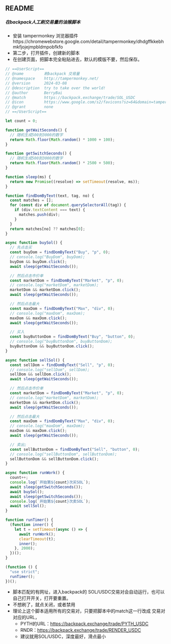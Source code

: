 ## README

#####  在backpack人工刷交易量的油猴脚本
- 安装 tampermonkey 浏览器插件https://chromewebstore.google.com/detail/tampermonkey/dhdgffkkebhmkfjojejmpbldmpobfkfo
- 第二步，打开插件，创建新的脚本
- 在创建页面，把脚本完全粘贴进去，默认的模版不要，然后保存。

``` typescript
// ==UserScript==
// @name         刷backpack 交易量
// @namespace    http://tampermonkey.net/
// @version      2024-03-08
// @description  try to take over the world!
// @author       BerryBai
// @match        https://backpack.exchange/trade/SOL_USDC
// @icon         https://www.google.com/s2/favicons?sz=64&domain=tampermonkey.net
// @grant        none
// ==/UserScript==

let count = 0;

function getWaitSeconds() {
  // 随机生成500到3000的数字
  return Math.floor(Math.random() * 1000 + 100);
}

function getSwitchSeconds() {
  // 随机生成500到3000的数字
  return Math.floor(Math.random() * 2500 + 500);
}

function sleep(ms) {
  return new Promise((resolve) => setTimeout(resolve, ms));
}

function findDomByText(text, tag, no) {
  const matches = [];
  for (const div of document.querySelectorAll(tag)) {
    if (div.textContent === text) {
      matches.push(div);
    }
  }
  return matches[no] ?? matches[0];
}

async function buySol() {
  // 先点击买
  const buyDom = findDomByText("Buy", "p", 0);
  // console.log("BuyDom", buyDom);
  buyDom && buyDom.click();
  await sleep(getWaitSeconds());

  // 然后点击市价单
  const marketDom = findDomByText("Market", "p", 0);
  // console.log("marketDom", marketDom);
  marketDom && marketDom.click();
  await sleep(getWaitSeconds());

  // 然后点击最大
  const maxDom = findDomByText("Max", "div", 0);
  // console.log("maxDom", maxDom);
  maxDom && maxDom.click();
  await sleep(getWaitSeconds());

  // 买入
  const buyButtonDom = findDomByText("Buy", "button", 0);
  // console.log("buyButtonDom", buyButtonDom);
  buyButtonDom && buyButtonDom.click();
}

async function sellSol() {
  const sellDom = findDomByText("Sell", "p", 0);
  // console.log("sellDom", sellDom);
  sellDom && sellDom.click();
  await sleep(getWaitSeconds());

  // 然后点击市价单
  const marketDom = findDomByText("Market", "p", 0);
  // console.log("marketDom", marketDom);
  marketDom && marketDom.click();
  await sleep(getWaitSeconds());

  // 然后点击最大
  const maxDom = findDomByText("Max", "div", 0);
  // console.log("maxDom", maxDom);
  maxDom && maxDom.click();
  await sleep(getWaitSeconds());

  // 卖出;
  const sellButtonDom = findDomByText("Sell", "button", 0);
  // console.log("sellButtonDom", sellButtonDom);
  sellButtonDom && sellButtonDom.click();
}

async function runWork() {
  count++;
  console.log(`开始第${count}次买SOL`);
  await sleep(getSwitchSeconds());
  await buySol();
  await sleep(getSwitchSeconds());
  console.log(`开始第${count}次卖SOL`);
  await sellSol();
}

function runTimer() {
  (function inner() {
    let t = setTimeout(async () => {
      await runWork();
      clearTimeout(t);
      inner();
    }, 2000);
  })();
}

(function () {
  "use strict";
  runTimer();
})();
```

- 脚本匹配的有网址，进入backpack的 SOL/USDC交易对会自动运行，也可以自己打开开关，打开要重置。
- 不想刷了，就点关闭，或者禁用
- 理论上这个脚本适用所有的交易对，只要把脚本中的match这一行改成 交易对对应的URL，
  - PYTH的URL：https://backpack.exchange/trade/PYTH_USDC
  - RNDR：https://backpack.exchange/trade/RENDER_USDC
  - 建议就用SOL/USDC，深度最好，滑点最小
